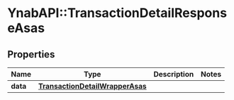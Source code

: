 # YnabAPI::TransactionDetailResponseAsas

## Properties
Name | Type | Description | Notes
------------ | ------------- | ------------- | -------------
**data** | [**TransactionDetailWrapperAsas**](TransactionDetailWrapperAsas.md) |  | 


